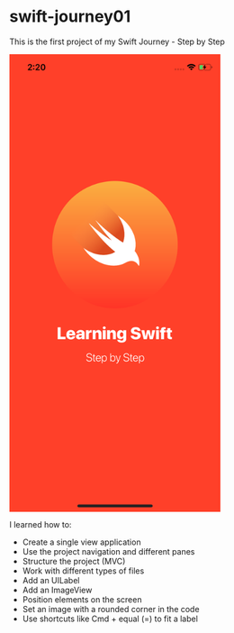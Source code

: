 # swift-journey01
This is the first project of my Swift Journey - Step by Step

<img src="https://github.com/lkameya/swift-journey01/blob/master/simulator.png" width="375" height="812" title="Github Logo" align="center">

I learned how to:

- Create a single view application
- Use the project navigation and different panes
- Structure the project (MVC)
- Work with different types of files
- Add an UILabel 
- Add an ImageView
- Position elements on the screen
- Set an image with a rounded corner in the code
- Use shortcuts like Cmd + equal (=) to fit a label
